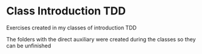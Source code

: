 # Class Introduction TDD

Exercises created in my classes of introduction TDD


The folders with the direct auxiliary were created during the classes so they can be unfinished

